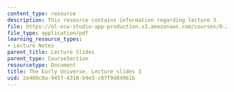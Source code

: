 ```yaml
---
content_type: resource
description: This resource contains information regarding lecture 3.
file: https://ol-ocw-studio-app-production.s3.amazonaws.com/courses/8-286-the-early-universe-fall-2013/2e408c8a945f4310b9e3c07f9d84961b_MIT8_286F13_lec03.pdf
file_type: application/pdf
learning_resource_types:
- Lecture Notes
parent_title: Lecture Slides
parent_type: CourseSection
resourcetype: Document
title: The Early Universe, Lecture slides 3
uid: 2e408c8a-945f-4310-b9e3-c07f9d84961b
---
```

